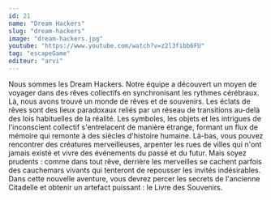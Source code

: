 ```yaml
---
id: 21
name: "Dream Hackers"
slug: "dream-hackers"
image: "dream-hackers.jpg"
youtube: "https://www.youtube.com/watch?v=z2l3fibb6FU"
tag: "escapeGame"
editeur: "arvi"
---
```


Nous sommes les Dream Hackers. Notre équipe a découvert un moyen de voyager dans des rêves collectifs en synchronisant les rythmes cérébraux. Là, nous avons trouvé un monde de rêves et de souvenirs. Les éclats de rêves sont des lieux paradoxaux reliés par un réseau de transitions au-delà des lois habituelles de la réalité. Les symboles, les objets et les intrigues de l'inconscient collectif s'entrelacent de manière étrange, formant un flux de mémoire qui remonte à des siècles d'histoire humaine. Là-bas, vous pouvez rencontrer des créatures merveilleuses, arpenter les rues de villes qui n'ont jamais existé et vivre des événements du passé et du futur. Mais soyez prudents : comme dans tout rêve, derrière les merveilles se cachent parfois des cauchemars vivants qui tenteront de repousser les invités indésirables. Dans cette nouvelle aventure, vous devrez percer les secrets de l'ancienne Citadelle et obtenir un artefact puissant : le Livre des Souvenirs.







